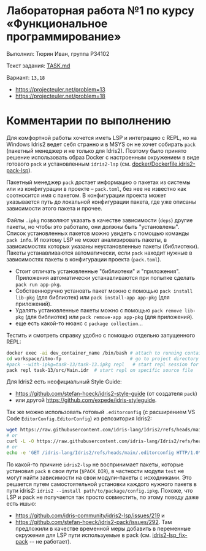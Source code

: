 # Лабораторная работа №1 по курсу «Функциональное программирование»

Выполнил: Тюрин Иван, группа P34102

Текст задания: [TASK.md](./TASK.md)

Вариант: `13,18`
- https://projecteuler.net/problem=13
- https://projecteuler.net/problem=18

# Комментарии по выполнению

Для комфортной работы хочется иметь LSP и интеграцию с REPL, но на Windows
Idris2 ведет себя странно и в MSYS он не хочет собирать `pack` (пакетный
менеджер и не только для Idris2). Поэтому было принято решение использовать
образ Docker с настроенным окружением в виде готового `pack` и установленным
`idris2-lsp` (см. [docker/Dockerfile.idris2-pack-lsp](./docker/Dockerfile.idris2-pack-lsp)).

Пакетный менеджер `pack` достает информацию о пакетах из системы или из конфигурации в проекте – `pack.toml`, без нее не известно как соотносится имя с пакетом. В конфигурации проекта может указывается путь до локальной конфигурации пакета, где уже описаны зависимости этого пакета и прочее.

Файлы `.ipkg` позволяют указать в качестве зависимости (`deps`) другие пакеты,
но чтобы это работало, они должны быть "установлены". Список установленных
пакетов можно увидеть с помощью команды `pack info`. И поэтому LSP не может
анализировать пакеты, в зависисмостях которых указаны неустановленные пакеты
(библиотеки). Пакеты устанавливаются автоматически, если `pack` находит нужные в
зависимостях пакеты в конфигурации проекта (`pack.toml`).
- Стоит отличать установленные "библиотеки" и "приложения". Приложения автоматически
  устанавливаются при попытке сделать `pack run app-pkg`.
- Собственноручно установть пакет можно с помощью `pack install lib-pkg` (для библиотек)
  или `pack install-app app-pkg` (для приложений).
- Удалять установленные пакеты можно с помощью `pack remove lib-pkg` (для библиотек)
  или `pack remove-app app-pkg` (для приложений).
- еще есть какой-то нюанс с `package collection`...

Тестить и смотреть справку удобно с помощью отдельно запущенного REPL:
```sh
docker exec -ai dev_container_name /bin/bash # attach to running container in separate terminal
cd workspace/itmo-fp                         # go to project directory
#pack --with-ipkg=task-13/task-13.ipkg repl   # start repl session for specific package -- can't load source file by somehow...
pack repl task-13/src/Main.idr  # start repl on specific source file
```

Для Idris2 есть неофициальный Style Guide:
- https://github.com/stefan-hoeck/idris2-style-guide (от создателя `pack`)
- или другой https://github.com/expede/idris-styleguide.

Так же можно использовать готовый `.editorconfig` (с расширением VS Code
`EditorConfig.EditorConfig`) из репозитория Idris2:
```sh
wget https://raw.githubusercontent.com/idris-lang/Idris2/refs/heads/main/.editorconfig
# or
curl -L -O https://raw.githubusercontent.com/idris-lang/Idris2/refs/heads/main/.editorconfig
# or
echo -e 'GET /idris-lang/Idris2/refs/heads/main/.editorconfig HTTP/1.0\nHost: raw.githubusercontent.com\n\n' | openssl s_client -quiet -connect raw.githubusercontent.com:443 2>/dev/null | sed '0,/^\s*$/d' > .editorconfig
```

По какой-то причине `idris2-lsp` не воспринимает пакеты, которые установил
`pack` в свои пути (`$PACK_DIR`), в частности модули `test` не могут найти
зависимости на свои модули-пакеты с исходниками. Это решается путем
самостоятельной установки каждого нужного пакетв в пути idris2: `idris2
--install path/to/package/config.ipkg`. Похоже, что LSP и pack не получается так
просто совместить, по этому поводу даже есть ишью:
- https://github.com/idris-community/idris2-lsp/issues/219 и
- https://github.com/stefan-hoeck/idris2-pack/issues/292.
Там предложили в качестве временной меры добавить в переменные окружения для LSP
пути используемые в pack (см.
[idris2-lsp_fix-pack](https://github.com/e1turin/itmo-fp/blob/docker/idris2-lsp_fix-pack) -- не работает).